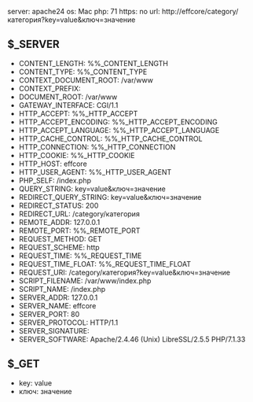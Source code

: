 server: apache24
os: Mac
php: 71
https: no
url: http://effcore/category/категория?key=value&ключ=значение

$_SERVER
---------------------------------------------------------------------
- CONTENT_LENGTH: %%_CONTENT_LENGTH
- CONTENT_TYPE: %%_CONTENT_TYPE
- CONTEXT_DOCUMENT_ROOT: /var/www
- CONTEXT_PREFIX: 
- DOCUMENT_ROOT: /var/www
- GATEWAY_INTERFACE: CGI/1.1
- HTTP_ACCEPT: %%_HTTP_ACCEPT
- HTTP_ACCEPT_ENCODING: %%_HTTP_ACCEPT_ENCODING
- HTTP_ACCEPT_LANGUAGE: %%_HTTP_ACCEPT_LANGUAGE
- HTTP_CACHE_CONTROL: %%_HTTP_CACHE_CONTROL
- HTTP_CONNECTION: %%_HTTP_CONNECTION
- HTTP_COOKIE: %%_HTTP_COOKIE
- HTTP_HOST: effcore
- HTTP_USER_AGENT: %%_HTTP_USER_AGENT
- PHP_SELF: /index.php
- QUERY_STRING: key=value&ключ=значение
- REDIRECT_QUERY_STRING: key=value&ключ=значение
- REDIRECT_STATUS: 200
- REDIRECT_URL: /category/категория
- REMOTE_ADDR: 127.0.0.1
- REMOTE_PORT: %%_REMOTE_PORT
- REQUEST_METHOD: GET
- REQUEST_SCHEME: http
- REQUEST_TIME: %%_REQUEST_TIME
- REQUEST_TIME_FLOAT: %%_REQUEST_TIME_FLOAT
- REQUEST_URI: /category/категория?key=value&ключ=значение
- SCRIPT_FILENAME: /var/www/index.php
- SCRIPT_NAME: /index.php
- SERVER_ADDR: 127.0.0.1
- SERVER_NAME: effcore
- SERVER_PORT: 80
- SERVER_PROTOCOL: HTTP/1.1
- SERVER_SIGNATURE: 
- SERVER_SOFTWARE: Apache/2.4.46 (Unix) LibreSSL/2.5.5 PHP/7.1.33

$_GET
---------------------------------------------------------------------
- key: value
- ключ: значение
